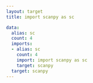 ```yaml
---
layout: target
title: import scanpy as sc

data:
  alias: sc
  count: 4
  imports:
  - alias: sc
    count: 4
    import: import scanpy as sc
    target: scanpy
  target: scanpy
---
```

